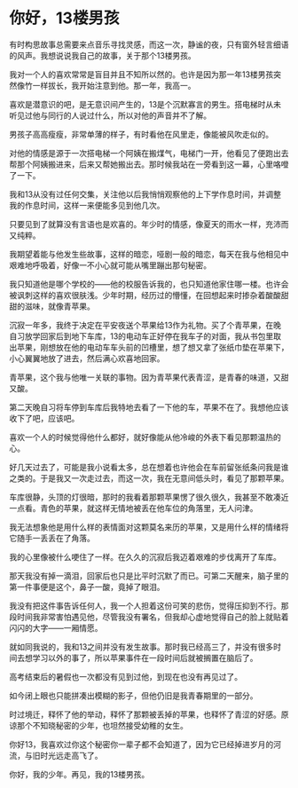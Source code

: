 # 你好，13楼男孩

有时构思故事总需要来点音乐寻找灵感，而这一次，静谧的夜，只有窗外轻言细语的风声。我想说说我自己的故事，关于那个13楼男孩。 

我对一个人的喜欢常常是盲目并且不知所以然的。也许是因为那一年13楼男孩突然像竹一样拔长，我开始注意到他。那一年，我高一。 

喜欢是潜意识的吧，是无意识间产生的，13是个沉默寡言的男生。搭电梯时从未听见过他与同行的人说过什么，所以对他的声音并不了解。 

男孩子高高瘦瘦，非常单薄的样子，有时看他在风里走，像能被风吹走似的。 

对他的情感是源于一次搭电梯一个阿姨在搬煤气，电梯门一开，他看见了便跑出去帮那个阿姨搬进来，后来又帮她搬出去。那时候我站在一旁看到这一幕，心里咯噔了一下。 

我和13从没有过任何交集，关注他以后我悄悄观察他的上下学作息时间，并调整我的作息时间，这样一来便能多见到他几次。 

只要见到了就算没有言语也是欢喜的。年少时的情感，像夏天的雨水一样，充沛而又纯粹。 

我期望着能与他发生些故事，这样的暗恋，哑剧一般的暗恋，每天在我与他相见中艰难地呼吸着，好像一不小心就可能从嘴里蹦出那句秘密。 

我只知道他是哪个学校的——他的校服告诉我的，也只知道他家住哪一楼。也许会被讽刺这样的喜欢很肤浅。少年时期，经历过的懵懂，在回想起来时掺杂着酸酸甜甜的滋味，就像青苹果。 

沉寂一年多，我终于决定在平安夜送个苹果给13作为礼物。买了个青苹果，在晚自习放学回家后到地下车库，13的电动车正好停在我车子的对面，我从书包里取出苹果，刚想放在他的电动车车头前的凹槽里，想了想又拿了张纸巾垫在苹果下，小心翼翼地放了进去，然后满心欢喜地回家。 

青苹果，这个我与他唯一关联的事物。因为青苹果代表青涩，是青春的味道，又甜又酸。 

第二天晚自习将车停到车库后我特地去看了一下他的车，苹果不在了。我想他应该收下了吧，应该吧。 

喜欢一个人的时候觉得他什么都好，就好像能从他冷峻的外表下看见那颗温热的心。 

好几天过去了，可能是我小说看太多，总在想着也许他会在车前留张纸条问我是谁之类的。于是我又一次走过去，而这一次，我在无意间低头时，看见了那颗苹果。 

车库很静，头顶的灯很暗，那时的我看着那颗苹果愣了很久很久，我甚至不敢凑近一点看。青色的苹果，就这样无情地被丢在他车位的角落里，无人问津。 

我无法想象他是用什么样的表情面对这颗莫名来历的苹果，又是用什么样的情绪将它随手一丢丢在了角落。 

我的心里像被什么哽住了一样。在久久的沉寂后我迈着艰难的步伐离开了车库。 

那天我没有掉一滴泪，回家后也只是比平时沉默了而已。可第二天醒来，脑子里的第一件事便是这个，鼻子一酸，竟掉了眼泪。 

我没有把这件事告诉任何人，我一个人担着这份可笑的悲伤，觉得压抑到不行。那段时间我非常害怕遇见他，尽管我没有署名，但我却心虚地觉得自己的脸上就贴着闪闪的大字——一厢情愿。 

就如同我说的，我和13之间并没有发生故事。那时我已经高三了，并没有很多时间去想学习以外的事了，所以苹果事件在一段时间后就被搁置在脑后了。 

高考结束后的暑假也一次都没有见到过他，到现在也没有再见过了。 

如今闭上眼也只能拼凑出模糊的影子，但他仍旧是我青春期里的一部分。 

时过境迁，释怀了他的举动，释怀了那颗被丢掉的苹果，也释怀了青涩的好感。原谅那个不知晓秘密的少年，也坦然接受幼稚的女生。 

你好13，我喜欢过你这个秘密你一辈子都不会知道了，因为它已经掉进岁月的河流，与旧时光远走高飞了。 

你好，我的少年。再见，我的13楼男孩。